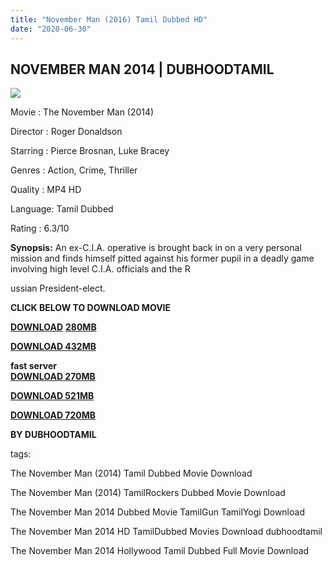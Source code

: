```yaml
---
title: "November Man (2016) Tamil Dubbed HD"
date: "2020-06-30"
---
```


## NOVEMBER MAN 2014 | DUBHOODTAMIL

  

[![](https://1.bp.blogspot.com/-QQiZfCCXqkI/XvtMgr1z6II/AAAAAAAABjQ/9rovP5RY5jwTnsCA9OADNm9ThmSCoqtggCNcBGAsYHQ/s640/november-man_grande.webp)](https://1.bp.blogspot.com/-QQiZfCCXqkI/XvtMgr1z6II/AAAAAAAABjQ/9rovP5RY5jwTnsCA9OADNm9ThmSCoqtggCNcBGAsYHQ/s1600/november-man_grande.webp)

  

  

Movie : The November Man (2014)

Director : Roger Donaldson

Starring : Pierce Brosnan, Luke Bracey

Genres : Action, Crime, Thriller

Quality : MP4 HD

Language: Tamil Dubbed

Rating : 6.3/10

**Synopsis:** An ex-C.I.A. operative is brought back in on a very personal mission and finds himself pitted against his former pupil in a deadly game involving high level C.I.A. officials and the R

ussian President-elect.

  

**CLICK BELOW TO DOWNLOAD MOVIE**

[**DOWNLOAD**](https://oncehelp.com/November-man-280mb) **[280MB](https://oncehelp.com/November-man-280mb)**

**[DOWNLOAD 432MB](https://oncehelp.com/November-man-432mb)**

**fast server**  
**[DOWNLOAD 270MB](https://oncehelp.com/November-man-270mb)**  
  
**[DOWNLOAD 521MB](https://oncehelp.com/November-man-521mb)**  
  
**[DOWNLOAD 720MB](https://oncehelp.com/November-man-720mb)**  
  

**BY DUBHOODTAMIL**

tags:

  

The November Man (2014) Tamil Dubbed Movie Download

  

The November Man (2014) TamilRockers Dubbed Movie Download

  

The November Man 2014 Dubbed Movie TamilGun TamilYogi Download

  

The November Man 2014 HD TamilDubbed Movies Download dubhoodtamil

  

The November Man 2014 Hollywood Tamil Dubbed Full Movie Download

